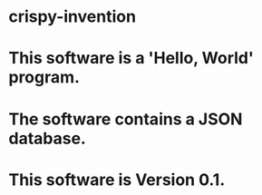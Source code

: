 # crispy-invention
# This software is a 'Hello, World' program.
# The software contains a JSON database.
# This software is Version 0.1.
